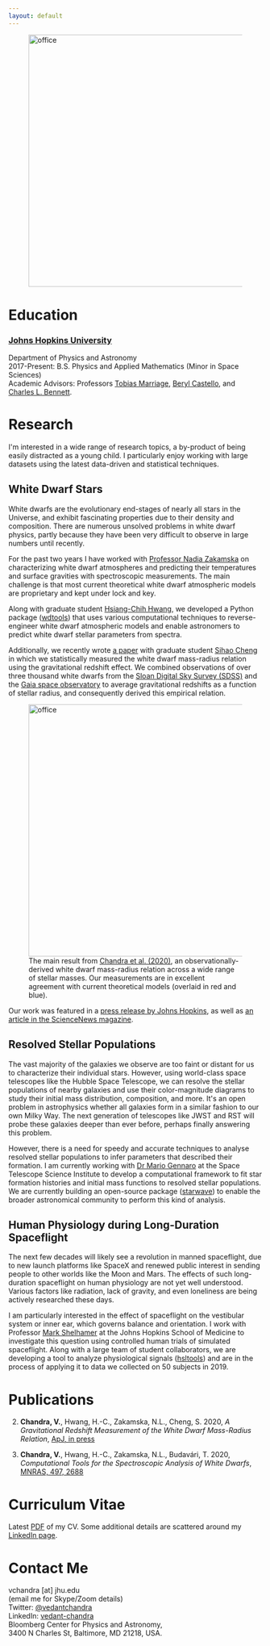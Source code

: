 ```yaml
---
layout: default
---
```


<figure>
<img src="{{site.baseurl}}/assets/office.png" alt="office" width="500"/>
</figure>

<h1 id="education">Education</h1>

### [Johns Hopkins University](https://physics-astronomy.jhu.edu/)
Department of Physics and Astronomy <br>
2017-Present: B.S. Physics and Applied Mathematics (Minor in Space Sciences) <br>
Academic Advisors: Professors [Tobias Marriage](https://physics-astronomy.jhu.edu/directory/tobias-marriage/), [Beryl Castello](https://engineering.jhu.edu/ams/faculty/beryl-castello/), and [Charles L. Bennett](https://cosmos.pha.jhu.edu/bennett/).


<h1 id="Research">Research</h1>

I'm interested in a wide range of research topics, a by-product of being easily distracted as a young child. I particularly enjoy working with large datasets using the latest data-driven and statistical techniques. 

<h2 id="wd">White Dwarf Stars</h2>

White dwarfs are the evolutionary end-stages of nearly all stars in the Universe, and exhibit fascinating properties due to their density and composition. There are numerous unsolved problems in white dwarf physics, partly because they have been very difficult to observe in large numbers until recently. 

For the past two years I have worked with [Professor Nadia Zakamska](https://zakamska.johnshopkins.edu/) on characterizing white dwarf atmospheres and predicting their temperatures and surface gravities with spectroscopic measurements. The main challenge is that most current theoretical white dwarf atmospheric models are proprietary and kept under lock and key. 
<!---
| ![Figure]({{site.baseurl}}/assets/loggcorr.png) |
|:--:| 
| *Correlation between the width of the H-alpha absorption line  * |
--->

Along with graduate student [Hsiang-Chih Hwang](http://www.hwang-astro.me/), we developed a Python package ([wdtools](https://github.com/vedantchandra/wdtools)) that uses various computational techniques to reverse-engineer white dwarf atmospheric models and enable astronomers to predict white dwarf stellar parameters from spectra. 

Additionally, we recently wrote [a paper](https://vedantchandra.com/#pub) with graduate student [Sihao Cheng](https://sihaocheng.github.io/) in which we statistically measured the white dwarf mass-radius relation using the gravitational redshift effect. We combined observations of over three thousand white dwarfs from the [Sloan Digital Sky Survey (SDSS)](https://www.sdss.org/) and the [Gaia space observatory](https://sci.esa.int/web/gaia) to average gravitational redshifts as a function of stellar radius, and consequently derived this empirical relation.

<figure>
  <img src="{{site.baseurl}}/assets/mass_radius_photo.png" alt="office" width="500"/>
  <figcaption>The main result from <a href="https://vedantchandra.com/#pub">Chandra et al. (2020)</a>, an observationally-derived white dwarf mass-radius relation across a wide range of stellar masses. Our measurements are in excellent agreement with current theoretical models (overlaid in red and blue).</figcaption>
</figure>

Our work was featured in a [press release by Johns Hopkins](https://hub.jhu.edu/2020/07/30/astrophysicsists-observe-gravitational-redshift-effect/), as well as [an article in the ScienceNews magazine](https://www.sciencenews.org/article/white-dwarf-stars-shrink-size-gain-mass). 

<h2 id="rsp">Resolved Stellar Populations</h2>

The vast majority of the galaxies we observe are too faint or distant for us to characterize their individual stars. However, using world-class space telescopes like the Hubble Space Telescope, we can resolve the stellar populations of nearby galaxies and use their color-magnitude diagrams to study their initial mass distribution, composition, and more. It's an open problem in astrophysics whether all galaxies form in a similar fashion to our own Milky Way. The next generation of telescopes like JWST and RST will probe these galaxies deeper than ever before, perhaps finally answering this problem. 

However, there is a need for speedy and accurate techniques to analyse resolved stellar populations to infer parameters that described their formation. I am currently working with [Dr Mario Gennaro](https://www.stsci.edu/stsci-research/research-directory/mario-gennaro) at the Space Telescope Science Institute to develop a computational framework to fit star formation histories and initial mass functions to resolved stellar populations. We are currently building an open-source package ([starwave](https://github.com/vedantchandra/starwave)) to enable the broader astronomical community to perform this kind of analysis.

<h2 id="hsl">Human Physiology during Long-Duration Spaceflight</h2>

The next few decades will likely see a revolution in manned spaceflight, due to new launch platforms like SpaceX and renewed public interest in sending people to other worlds like the Moon and Mars. The effects of such long-duration spaceflight on human physiology are not yet well understood. Various factors like radiation, lack of gravity, and even loneliness are being actively researched these days. 

I am particularly interested in the effect of spaceflight on the vestibular system or inner ear, which governs balance and orientation. I work with Professor [Mark Shelhamer](https://www.hopkinsmedicine.org/profiles/results/directory/profile/0473514/mark-shelhamer) at the Johns Hopkins School of Medicine to investigate this question using controlled human trials of simulated spaceflight. Along with a large team of student collaborators, we are developing a tool to analyze physiological signals ([hsltools](https://github.com/vedantchandra/hsltools)) and are in the process of applying it to data we collected on 50 subjects in 2019. 

<h1 id="pub">Publications</h1>

2. **Chandra, V.**, Hwang, H.-C., Zakamska, N.L., Cheng, S. 2020, *A Gravitational Redshift Measurement of the White Dwarf Mass-Radius Relation*, [ApJ, in press](https://ui.adsabs.harvard.edu/abs/2020arXiv200714517C/abstract)


1. **Chandra, V.**, Hwang, H.-C., Zakamska, N.L., Budavári, T. 2020, *Computational Tools for the Spectroscopic Analysis of White Dwarfs*, [MNRAS, 497, 2688](https://ui.adsabs.harvard.edu/abs/2020arXiv200711598C/abstract)

<h1 id="cv">Curriculum Vitae</h1>

Latest [PDF]({{site.baseurl}}/assets/moderncv.pdf) of my CV. Some additional details are scattered around my [LinkedIn page](https://www.linkedin.com/in/vedant-chandra/). 

<h1 id="contact">Contact Me</h1>

vchandra [at] jhu.edu <br>
(email me for Skype/Zoom details) <br>
Twitter: [@vedantchandra](https://twitter.com/vedantchandra) <br>
LinkedIn: [vedant-chandra](https://www.linkedin.com/in/vedant-chandra/) <br>
Bloomberg Center for Physics and Astronomy, <br>
3400 N Charles St, Baltimore, MD 21218, USA.
